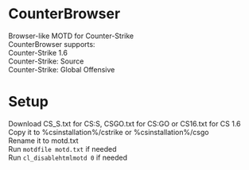 # CounterBrowser
Browser-like MOTD for Counter-Strike <br>
CounterBrowser supports: <br>
Counter-Strike 1.6 <br>
Counter-Strike: Source <br>
Counter-Strike: Global Offensive <br>
# Setup
Download CS_S.txt for CS:S, CSGO.txt for CS:GO or CS16.txt for CS 1.6 <br>
Copy it to %csinstallation%/cstrike or %csinstallation%/csgo <br>
Rename it to motd.txt <br>
Run ```motdfile motd.txt``` if needed<br>
Run ```cl_disablehtmlmotd 0``` if needed <br>
